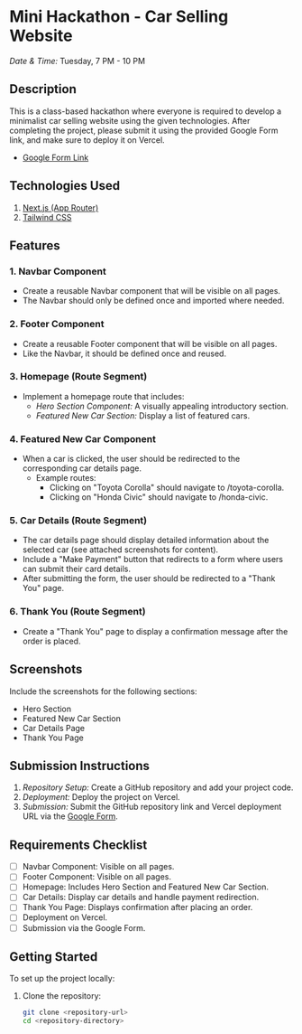 # Mini Hackathon - Car Selling Website

*Date & Time:* Tuesday, 7 PM - 10 PM

## Description
This is a class-based hackathon where everyone is required to develop a minimalist car selling website using the given technologies. After completing the project, please submit it using the provided Google Form link, and make sure to deploy it on Vercel.

- [Google Form Link](https://forms.gle/8FSVkZjEKEoBFjVK7)

## Technologies Used
1. [Next.js (App Router)](https://nextjs.org/docs/app/building-your-application/routing)
2. [Tailwind CSS](https://tailwindcss.com/)

## Features

### 1. Navbar Component
- Create a reusable Navbar component that will be visible on all pages.
- The Navbar should only be defined once and imported where needed.

### 2. Footer Component
- Create a reusable Footer component that will be visible on all pages.
- Like the Navbar, it should be defined once and reused.

### 3. Homepage (Route Segment)
- Implement a homepage route that includes:
  - *Hero Section Component:* A visually appealing introductory section.
  - *Featured New Car Section:* Display a list of featured cars.

### 4. Featured New Car Component
- When a car is clicked, the user should be redirected to the corresponding car details page.
  - Example routes:
    - Clicking on "Toyota Corolla" should navigate to /toyota-corolla.
    - Clicking on "Honda Civic" should navigate to /honda-civic.

### 5. Car Details (Route Segment)
- The car details page should display detailed information about the selected car (see attached screenshots for content).
- Include a "Make Payment" button that redirects to a form where users can submit their card details.
- After submitting the form, the user should be redirected to a "Thank You" page.

### 6. Thank You (Route Segment)
- Create a "Thank You" page to display a confirmation message after the order is placed.

## Screenshots
Include the screenshots for the following sections:
- Hero Section
- Featured New Car Section
- Car Details Page
- Thank You Page

## Submission Instructions
1. *Repository Setup:* Create a GitHub repository and add your project code.
2. *Deployment:* Deploy the project on Vercel.
3. *Submission:* Submit the GitHub repository link and Vercel deployment URL via the [Google Form](https://forms.gle/8FSVkZjEKEoBFjVK7).

## Requirements Checklist
- [ ] Navbar Component: Visible on all pages.
- [ ] Footer Component: Visible on all pages.
- [ ] Homepage: Includes Hero Section and Featured New Car Section.
- [ ] Car Details: Display car details and handle payment redirection.
- [ ] Thank You Page: Displays confirmation after placing an order.
- [ ] Deployment on Vercel.
- [ ] Submission via the Google Form.

## Getting Started
To set up the project locally:
1. Clone the repository:
   ```bash
   git clone <repository-url>
   cd <repository-directory>